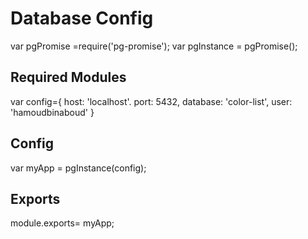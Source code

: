 # Database Config
var pgPromise =require('pg-promise');
var pgInstance = pgPromise();
## Required Modules
var config={
    host: 'localhost'.
    port: 5432,
    database: 'color-list',
    user: 'hamoudbinaboud'
}
## Config
var myApp = pgInstance(config);
## Exports
module.exports= myApp;